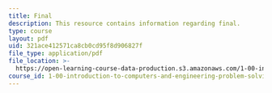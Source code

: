 ```yaml
---
title: Final
description: This resource contains information regarding final.
type: course
layout: pdf
uid: 321ace412571ca8cb0cd95f8d906827f
file_type: application/pdf
file_location: >-
  https://open-learning-course-data-production.s3.amazonaws.com/1-00-introduction-to-computers-and-engineering-problem-solving-spring-2012/321ace412571ca8cb0cd95f8d906827f_MIT1_00S12_Final_F11.pdf
course_id: 1-00-introduction-to-computers-and-engineering-problem-solving-spring-2012
---
```

